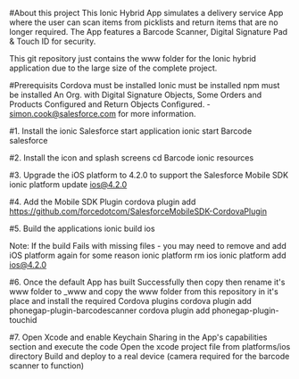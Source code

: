 #About this project
This Ionic Hybrid App simulates a delivery service App where the user can scan items from picklists and return items that are no longer required.  The App features a Barcode Scanner, Digital Signature Pad & Touch ID for security.

This git repository just contains the www folder for the Ionic hybrid application due to the large size of the complete project.

#Prerequisits
Cordova must be installed
Ionic must be installed
npm must be installed
An Org. with Digital Signature Objects, Some Orders and Products Configured and Return Objects Configured. - simon.cook@salesforce.com for more information.

#1.  Install the ionic Salesforce start application
ionic start Barcode salesforce

#2.  Install the icon and splash screens
cd Barcode
ionic resources

#3.  Upgrade the iOS platform to 4.2.0 to support the Salesforce Mobile SDK
ionic platform update ios@4.2.0

#4.  Add the Mobile SDK Plugin
cordova plugin add https://github.com/forcedotcom/SalesforceMobileSDK-CordovaPlugin

#5. Build the applications
ionic build ios

Note: If the build Fails with missing files - you may need to remove and add iOS platform again for some reason
ionic platform rm ios
ionic platform add ios@4.2.0

#6. Once the default App has built Successfully then copy then rename it's www folder to _www and copy the www folder from this repository in it's place and install the required Cordova plugins
cordova plugin add phonegap-plugin-barcodescanner
cordova plugin add phonegap-plugin-touchid

#7. Open Xcode and enable Keychain Sharing in the App's capabilities section and execute the code
Open the xcode project file from platforms/ios directory
Build and deploy to a real device (camera required for the barcode scanner to function)
